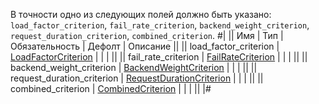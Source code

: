 В точности одно из следующих полей должно быть указано: `load_factor_criterion`, `fail_rate_criterion`, `backend_weight_criterion`, `request_duration_criterion`, `combined_criterion`.
#|
|| Имя | Тип | Обязательность | Дефолт | Описание ||
|| load_factor_criterion | [LoadFactorCriterion](#LoadFactorCriterion) |  |  |  ||
|| fail_rate_criterion | [FailRateCriterion](#FailRateCriterion) |  |  |  ||
|| backend_weight_criterion | [BackendWeightCriterion](#BackendWeightCriterion) |  |  |  ||
|| request_duration_criterion | [RequestDurationCriterion](#RequestDurationCriterion) |  |  |  ||
|| combined_criterion | [CombinedCriterion](#CombinedCriterion) |  |  |  ||
|#